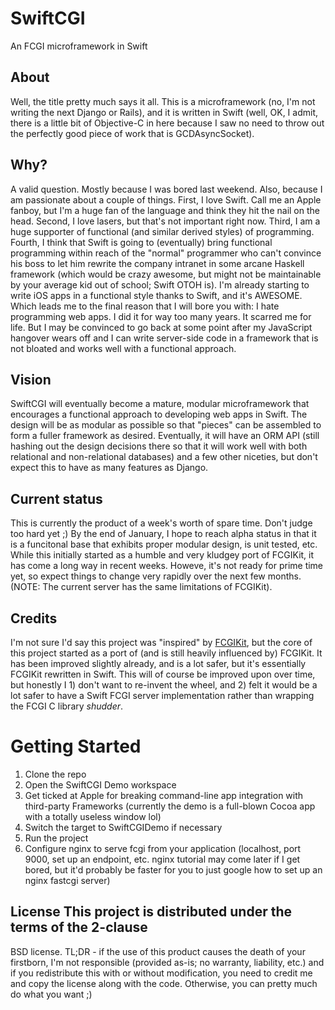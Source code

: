 # SwiftCGI
An FCGI microframework in Swift

## About
Well, the title pretty much says it all. This is a microframework (no, I'm not writing the next Django or Rails),
and it is written in Swift (well, OK, I admit, there is a little bit of Objective-C in here because I saw no need
to throw out the perfectly good piece of work that is GCDAsyncSocket).

## Why?
A valid question. Mostly because I was bored last weekend. Also, because I am passionate about a couple of things.
First, I love Swift. Call me an Apple fanboy, but I'm a huge fan of the language and think they hit the nail on the
head. Second, I love lasers, but that's not important right now. Third, I am a huge supporter of functional (and
similar derived styles) of programming. Fourth, I think that Swift is going to (eventually) bring functional
programming within reach of the "normal" programmer who can't convince his boss to let him rewrite the company
intranet in some arcane Haskell framework (which would be crazy awesome, but might not be maintainable by your
average kid out of school; Swift OTOH is). I'm already starting to write iOS apps in a functional style thanks to
Swift, and it's AWESOME. Which leads me to the final reason that I will bore you with: I hate programming web apps.
I did it for way too many years. It scarred me for life. But I may be convinced to go back at some point after my
JavaScript hangover wears off and I can write server-side code in a framework that is not bloated and works well with
a functional approach.

## Vision
SwiftCGI will eventually become a mature, modular microframework that encourages a functional approach to developing
web apps in Swift. The design will be as modular as possible so that "pieces" can be assembled to form a fuller
framework as desired. Eventually, it will have an ORM API (still hashing out the design decisions there so that it
will work well with both relational and non-relational databases) and a few other niceties, but don't expect this to
have as many features as Django.

## Current status
This is currently the product of a week's worth of spare time. Don't judge too hard yet ;) By the end of January,
I hope to reach alpha status in that it is a funcitonal base that exhibits proper modular design, is unit tested, etc.
While this initially started as a humble and very kludgey port of FCGIKit, it has come a long way in recent weeks.
Howeve, it's not ready for prime time yet, so expect things to change very rapidly over the next few months.
(NOTE: The current server has the same limitations of FCGIKit).

## Credits
I'm not sure I'd say this project was "inspired" by [FCGIKit](https://github.com/fervo/FCGIKit), but the core of this project started as a port of (and is still heavily influenced by)
FCGIKit. It has been improved slightly already, and is a lot safer, but it's essentially FCGIKit rewritten in Swift.
This will of course be improved upon over time, but honestly I 1) don't want to re-invent the wheel, and 2) felt
it would be a lot safer to have a Swift FCGI server implementation rather than wrapping the FCGI C library *shudder*.

# Getting Started
1. Clone the repo
2. Open the SwiftCGI Demo workspace
3. Get ticked at Apple for breaking command-line app integration with third-party Frameworks (currently the demo is a full-blown Cocoa app with a totally useless window lol)
4. Switch the target to SwiftCGIDemo if necessary
5. Run the project
6. Configure nginx to serve fcgi from your application (localhost, port 9000, set up an endpoint, etc. nginx tutorial may come later if I get bored, but it'd probably be faster for you to just google how to set up an nginx fastcgi server)

## License This project is distributed under the terms of the 2-clause
BSD license. TL;DR - if the use of this product causes the death of
your firstborn, I'm not responsible (provided as-is; no warranty,
liability, etc.) and if you redistribute this with or without
modification, you need to credit me and copy the license along with
the code. Otherwise, you can pretty much do what you want ;)

